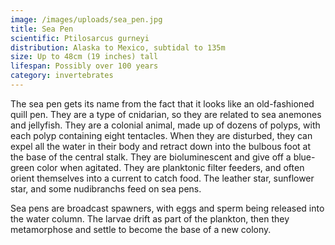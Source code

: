 ```yaml
---
image: /images/uploads/sea_pen.jpg
title: Sea Pen
scientific: Ptilosarcus gurneyi
distribution: Alaska to Mexico, subtidal to 135m
size: Up to 48cm (19 inches) tall
lifespan: Possibly over 100 years
category: invertebrates
---
```


The sea pen gets its name from the fact that it looks like an old-fashioned quill pen. They are a type of cnidarian, so they are related to sea anemones and jellyfish. They are a colonial animal, made up of dozens of polyps, with each polyp containing eight tentacles. When they are disturbed, they can expel all the water in their body and retract down into the bulbous foot at the base of the central stalk. They are bioluminescent and give off a blue-green color when agitated. They are planktonic filter feeders, and often orient themselves into a current to catch food. The leather star, sunflower star, and some nudibranchs feed on sea pens.

Sea pens are broadcast spawners, with eggs and sperm being released into the water column. The larvae drift as part of the plankton, then they metamorphose and settle to become the base of a new colony. 

